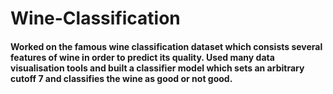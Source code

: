 # Wine-Classification
#### Worked on the famous wine classification dataset which consists several features of wine in order to predict its quality. Used many data visualisation tools and built a classifier model which sets an arbitrary cutoff 7 and classifies the wine as good or not good.
  
